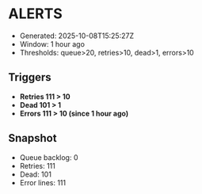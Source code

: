 # ALERTS

- Generated: 2025-10-08T15:25:27Z
- Window: 1 hour ago
- Thresholds: queue>20, retries>10, dead>1, errors>10

## Triggers
- **Retries 111 > 10**
- **Dead 101 > 1**
- **Errors 111 > 10 (since 1 hour ago)**

## Snapshot
- Queue backlog: 0
- Retries: 111
- Dead: 101
- Error lines: 111
